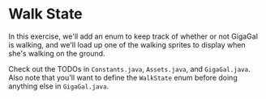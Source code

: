 # Walk State

In this exercise, we'll add an enum to keep track of whether or not GigaGal is walking, and we'll load up one of the walking sprites to display when she's walking on the ground.
 
Check out the TODOs in `Constants.java`, `Assets.java`, and `GigaGal.java`. Also note that you'll want to define the `WalkState` enum before doing anything else in `GigaGal.java`.

